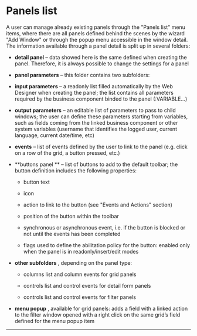 # Panels list

A user can manage already existing panels through the "Panels list" menu items, where there are all panels defined behind the scenes by the wizard "Add Window" or through the popup menu accessible in the window detail.  
The information available through a panel detail is split up in several folders:

* **detail panel**  – data showed here is the same defined when creating the panel. Therefore, it is always possible to change the settings for a panel
* **panel parameters**  – this folder contains two subfolders:
* **input parameters**  – a readonly list filled automatically by the Web Designer when creating the panel; the list contains all parameters required by the business component binded to the panel \(:VARIABLE…\)
* **output parameters**  – an editable list of parameters to pass to child windows; the user can define these parameters starting from variables, such as fields coming from the linked business component or other system variables \(username that identifies the logged user, current language, current date/time, etc\)
* **events**  – list of events defined by the user to link to the panel \(e.g. click on a row of the grid, a button pressed, etc.\)
* **buttons panel ** – list of buttons to add to the default toolbar; the button definition includes the following properties:

  * button text

  * icon

  * action to link to the button \(see "Events and Actions" section\)
  * position of the button within the toolbar
  * synchronous or asynchronous event, i.e. if the button is blocked or not until the events has been completed
  * flags used to define the abilitation policy for the button: enabled only when the panel is in readonly/insert/edit modes

* **other subfolders** , depending on the panel type:

  * columns list and column events for grid panels

  * controls list and control events for detail form panels

  * controls list and control events for filter panels

* **menu popup** , available for grid panels: adds a field with a linked action to the filter window opened with a right click on the same grid’s field defined for the menu popup item

---



